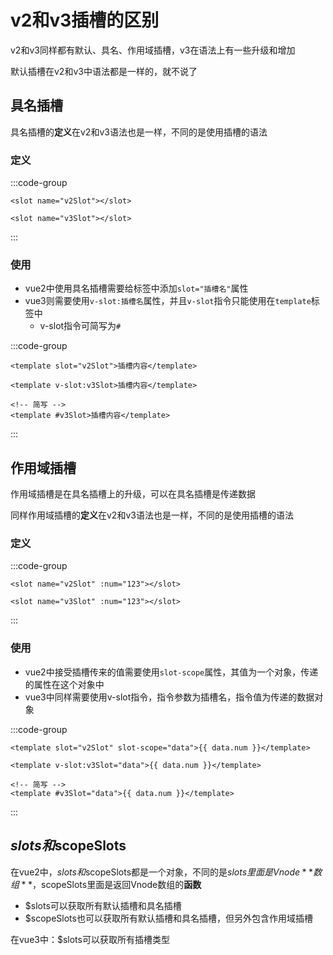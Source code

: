 # v2和v3插槽的区别

v2和v3同样都有默认、具名、作用域插槽，v3在语法上有一些升级和增加



默认插槽在v2和v3中语法都是一样的，就不说了



## 具名插槽

具名插槽的**定义**在v2和v3语法也是一样，不同的是使用插槽的语法

### 定义

:::code-group

```vue [vue2]
<slot name="v2Slot"></slot>
```

```vue [vue3]
<slot name="v3Slot"></slot>
```

:::

### 使用

- vue2中使用具名插槽需要给标签中添加`slot="插槽名"`属性
- vue3则需要使用`v-slot:插槽名`属性，并且`v-slot`指令只能使用在`template`标签中
  - v-slot指令可简写为`#`

:::code-group

```vue [vue2]
<template slot="v2Slot">插槽内容</template>
```

```vue [vue3]
<template v-slot:v3Slot>插槽内容</template>

<!-- 简写 -->
<template #v3Slot>插槽内容</template>
```

:::



## 作用域插槽

作用域插槽是在具名插槽上的升级，可以在具名插槽是传递数据

同样作用域插槽的**定义**在v2和v3语法也是一样，不同的是使用插槽的语法

### 定义

:::code-group

```vue [vue2]
<slot name="v2Slot" :num="123"></slot>
```

```vue [vue3]
<slot name="v3Slot" :num="123"></slot>
```

:::

### 使用

- vue2中接受插槽传来的值需要使用`slot-scope`属性，其值为一个对象，传递的属性在这个对象中
- vue3中同样需要使用v-slot指令，指令参数为插槽名，指令值为传递的数据对象

:::code-group

```vue [vue2]
<template slot="v2Slot" slot-scope="data">{{ data.num }}</template>
```

```vue [vue3]
<template v-slot:v3Slot="data">{{ data.num }}</template>

<!-- 简写 -->
<template #v3Slot="data">{{ data.num }}</template>
```

:::





## $slots和$scopeSlots

在vue2中，$slots和$scopeSlots都是一个对象，不同的是$slots里面是Vnode**数组**，$scopeSlots里面是返回Vnode数组的**函数**

- $slots可以获取所有默认插槽和具名插槽
- $scopeSlots也可以获取所有默认插槽和具名插槽，但另外包含作用域插槽

在vue3中：$slots可以获取所有插槽类型







